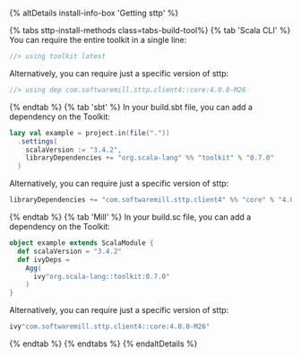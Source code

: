{% altDetails install-info-box 'Getting sttp' %}

{% tabs sttp-install-methods class=tabs-build-tool%}
{% tab 'Scala CLI' %}
You can require the entire toolkit in a single line:
```scala
//> using toolkit latest
```

Alternatively, you can require just a specific version of sttp:
```scala
//> using dep com.softwaremill.sttp.client4::core:4.0.0-M26
```
{% endtab %}
{% tab 'sbt' %}
In your build.sbt file, you can add a dependency on the Toolkit:
```scala
lazy val example = project.in(file("."))
  .settings(
    scalaVersion := "3.4.2",
    libraryDependencies += "org.scala-lang" %% "toolkit" % "0.7.0"
  )
```

Alternatively, you can require just a specific version of sttp:
```scala
libraryDependencies += "com.softwaremill.sttp.client4" %% "core" % "4.0.0-M26"
```
{% endtab %}
{% tab 'Mill' %}
In your build.sc file, you can add a dependency on the Toolkit:
```scala
object example extends ScalaModule {
  def scalaVersion = "3.4.2"
  def ivyDeps =
    Agg(
      ivy"org.scala-lang::toolkit:0.7.0"
    )
}
```
Alternatively, you can require just a specific version of sttp:
```scala
ivy"com.softwaremill.sttp.client4::core:4.0.0-M26"
```
{% endtab %}
{% endtabs %}
{% endaltDetails %}
